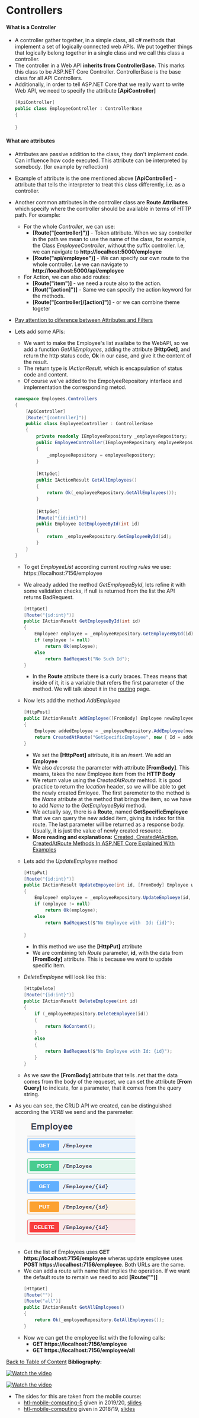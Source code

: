 # Controllers

#### What is a Controller

- A controller gather together, in a simple class, all c# methods that implement a set of logically connected web  APIs. We put together things that logically belong together in a single class and we call this class a controller.
- The controller in a Web API **inherits from ControllerBase.** This marks this class to be ASP.NET Core Controller. ControllerBase is the base class for all API Controllers.
- Additionally, in order to tell ASP.NET Core that we really want to write Web API, we need to specify the attribute **[ApiController]**
  ```c#
  [ApiController]
  public class EmployeeController : ControllerBase
  {

  }
  ```
#### What are attributes

- Attributes are passive addition to the class, they don't implement code. Can influence how code executed. This attribute can be interpreted by  somebody. (for example by reflection)
- Example of attribute is the one mentioned above **[ApiController]** - attribute that tells the interpreter to treat this class differently, i.e. as a controller.
- Another common attributes in the controller class are **Route Attributes** which specify where the controller should be available in terms of HTTP path. For example:
  - For the whole *Controller*, we can use:
    - **[Route("[controller]")]** - Token attribute.  When we say controller in the path we mean to use the name of the class, for example, the Class *EmployeeController*, without the suffix controller. I.e, we can navigate to **http://localhost:5000/employee**
    - **[Route("api/employee")]** - We can specify our own route to the whole controller. I.e we can navigate to **http://localhost:5000/api/employee**  
  - For Action, we can also add routes:
    - **[Route("item")]** - we need a route also to the action. 
    - **[Rout("[action]")]**  - Same we can specify the action keyword for the methods. 
    - **[Route("[controller]/[action]")]** - or we can combine theme togeter
 
- [Pay attention to diference between Attributes and Filters](AttributesVSFilters.md)
- Lets add some APIs:
  - We want to make the Employee's list availabe to the WebAPI, so we add a function *GetAllEmployees*, adding the attribute **[HttpGet]**, and return the http status code, **Ok** in our case, and give it the content of the result.
  - The return type is *IActionResult*. which is encapsulation of status code and content.
  - Of course we've added to the EmpolyeeRepository interface and implementation the corresponding metod.
  ```c#
  namespace Employees.Controllers
  {
      [ApiController]
      [Route("[controller]")]
      public class EmployeeController : ControllerBase
      {
          private readonly IEmployeeRepository _employeeRepository;
          public EmployeeController(IEmployeeRepository employeeRepository)
          {
              _employeeRepository = employeeRepository;
          }

          [HttpGet]
          public IActionResult GetAllEmployees()
          {
              return Ok(_employeeRepository.GetAllEmployees());
          }

          [HttpGet]
          [Route("{id:int}")]
          public Employee GetEmployeeById(int id)
          {
              return _employeeRepository.GetEmployeeById(id);
          }
      }
  }
  ```
  - To get *EmployeeList* according current *routing rules* we use: https://localhost:7156/employee
  - We already added the method *GetEmployeeById*, lets refine it with some validation checks, if null is returned from the list the API returns BadRequest.
    ```c#
    [HttpGet]
    [Route("{id:int}")]
    public IActionResult GetEmployeeById(int id)
    {
        Employee? employee = _employeeRepository.GetEmployeeById(id);
        if (employee != null)
            return Ok(employee);
        else
            return BadRequest("No Such Id");
    }
    ```
    - In the **Route** attribute there is a  curly braces. Theas means that inside of it, it is a variable that refers the first parameter of the method. We will talk about it in the [routing](routing.md) page.  
  
  - Now lets add the method *AddEmployee*
    ```c#
    [HttpPost]
    public IActionResult AddEmployee([FromBody] Employee newEmployee) 
    {
        Employee addedEmployee = _employeeRepository.AddEmployee(newEmployee);
        return CreatedAtRoute("GetSpecificEmployee", new { Id = addedEmployee.Id }, addedEmployee);
    }
    ```
    - We set the **[HttpPost]** attribute, it is an *insert*. We add an **Employee**
    - We also *decorate* the parameter with attribute **[FromBody]**. This means, takes the new Employee item from the **HTTP Body**
    - We return value using the *CreatedAtRoute* mehtod. It is good practice to return the *location* header, so we will be able to get the newly created Emloyee. The first paremeter to the method is the *Name* atribute at the method that brings the item, so we have to add *Name* to the *GetEmployeeById* method.
    - We actually say, there is a **Route**, named **GetSpecificEmployee** that we can query the new added item, giving its index for this route. The last parameter will be returned as a response body. Usually, it is just the value of newly created resource.
    - **More reading and explanations:** [Created, CreatedAtAction, CreatedAtRoute Methods In ASP.NET Core Explained With Examples](https://ochzhen.com/blog/created-createdataction-createdatroute-methods-explained-aspnet-core)  

  - Lets add the *UpdateEmployee* method
    ```c#
    [HttpPut]
    [Route("{id:int}")]
    public IActionResult UpdateEmpoyee(int id, [FromBody] Employee updatedEmployee)
    {
        Employee? employee = _employeeRepository.UpdateEmploeye(id, updatedEmployee);
        if (employee != null)
            return Ok(employee);
        else
            return BadRequest($"No Employee with  Id: {id}");

    }
    ```
    - In this method we use the **[HttpPut]** attribute
    - We are combining teh *Route* parameter, **id**, with the data from **[FromBody]** attribute. This is because we want to update specific item.
  - *DeleteEmployee* will look like this:
    ```c#
    [HttpDelete]
    [Route("{id:int}")]
    public IActionResult DeleteEmployee(int id)
    {
        if (_employeeRepository.DeleteEmployee(id))
        {
            return NoContent();
        }
        else
        {
            return BadRequest($"No Employee with Id: {id}");
        }
    }
    ```
  - As we saw the **[FromBody]** attribute that tells .net that the data comes from the body of the requeset, we can set the attribute **[From Query]** to indicate, for a parameter, that it comes from the query string.
 - As you can see, the CRUD API we created, can be distinguished according the *VERB* we send and the paremeter:
     ![Swagger API](../tutorial_images/swagger_api.png)
    - Get the list of Employees uses **GET https://localhost:7156/employee** wheras update employee uses **POST https://localhost:7156/employee**. Both URLs are the same.
    - We can add a route with name that implies the operation. If we want the default route to remain we need to add **[Route("")]**
      ```c#
      [HttpGet] 
      [Route("")]
      [Route("all")]
      public IActionResult GetAllEmployees()
      {
          return Ok(_employeeRepository.GetAllEmployees());
      } 
      ```
    - Now we can get the employee list with the following calls:
      - **GET https://localhost:7156/employee**
      - **GET https://localhost:7156/employee/all**

[Back to Table of Content](../README.md#02-webapi-basic-conceptes)
**Bibliography:**


[![Watch the video](https://i.ytimg.com/vi/-O0UYM0ZIIc/hqdefault.jpg?sqp=-oaymwEbCKgBEF5IVfKriqkDDggBFQAAiEIYAXABwAEG&rs=AOn4CLDbNRYNMEmt4sGKqGGZJGzFsrrmNQ)](https://www.youtube.com/watch?v=-O0UYM0ZIIc&list=PL6n9fhu94yhVkdrusLaQsfERmL_Jh4XmU&index=20&pp=iAQB)

[![Watch the video](https://i.ytimg.com/vi/SpXNoqPJDwU/hqdefault.jpg?sqp=-oaymwEbCKgBEF5IVfKriqkDDggBFQAAiEIYAXABwAEG&rs=AOn4CLAnVeJkF4Vor0M6vFNAKMGSiPBG6Q)](https://www.youtube.com/watch?v=SpXNoqPJDwU&list=PLhGL9p3BWHwtV_hn6H_uZ4vrFE3F7mY8a&index=2&t=2725s&pp=iAQB)
- The sides for this are taken from the mobile course:
  - [htl-mobile-computing-5](https://github.com/rstropek/htl-mobile-computing-5) given in 2019/20, [slides](https://htl-mobile-computing-5.azurewebsites.net/#/)
  - [htl-mobile-computing](https://github.com/rstropek/htl-mobile-computing) given in 2018/19, [slides](https://rstropek.github.io/htl-mobile-computing/#/)
